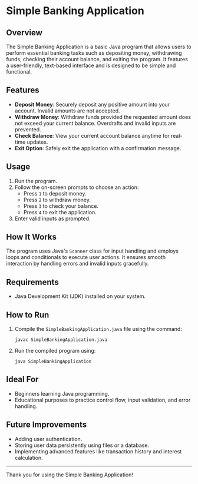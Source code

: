 
# Simple Banking Application

## Overview
The Simple Banking Application is a basic Java program that allows users to perform essential banking tasks such as depositing money, withdrawing funds, checking their account balance, and exiting the program. It features a user-friendly, text-based interface and is designed to be simple and functional.

## Features
- **Deposit Money**: Securely deposit any positive amount into your account. Invalid amounts are not accepted.
- **Withdraw Money**: Withdraw funds provided the requested amount does not exceed your current balance. Overdrafts and invalid inputs are prevented.
- **Check Balance**: View your current account balance anytime for real-time updates.
- **Exit Option**: Safely exit the application with a confirmation message.

## Usage
1. Run the program.
2. Follow the on-screen prompts to choose an action:
   - Press `1` to deposit money.
   - Press `2` to withdraw money.
   - Press `3` to check your balance.
   - Press `4` to exit the application.
3. Enter valid inputs as prompted.

## How It Works
The program uses Java's `Scanner` class for input handling and employs loops and conditionals to execute user actions. It ensures smooth interaction by handling errors and invalid inputs gracefully.

## Requirements
- Java Development Kit (JDK) installed on your system.

## How to Run
1. Compile the `SimpleBankingApplication.java` file using the command:
   ```
   javac SimpleBankingApplication.java
   ```
2. Run the compiled program using:
   ```
   java SimpleBankingApplication
   ```

## Ideal For
- Beginners learning Java programming.
- Educational purposes to practice control flow, input validation, and error handling.

## Future Improvements
- Adding user authentication.
- Storing user data persistently using files or a database.
- Implementing advanced features like transaction history and interest calculation.

---

Thank you for using the Simple Banking Application!
